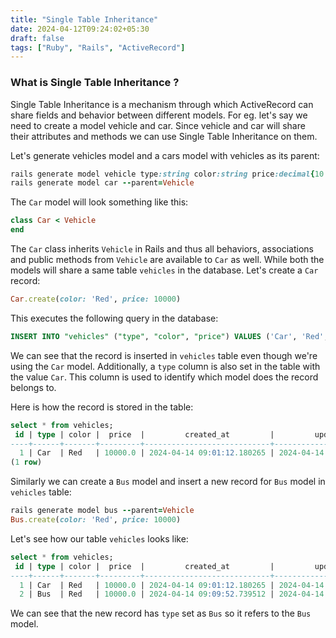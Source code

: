 ```yaml
---
title: "Single Table Inheritance"
date: 2024-04-12T09:24:02+05:30
draft: false
tags: ["Ruby", "Rails", "ActiveRecord"]
---
```


### What is Single Table Inheritance ?

Single Table Inheritance is a mechanism through which ActiveRecord can share fields and behavior between different models. For eg. let's say we need to create a model vehicle and car. Since vehicle and car will share their attributes and methods we can use Single Table Inheritance on them.

Let's generate vehicles model and a cars model with vehicles as its parent:

```ruby
rails generate model vehicle type:string color:string price:decimal{10.2}
rails generate model car --parent=Vehicle
```

The `Car` model will look something like this:

```ruby
class Car < Vehicle
end
```

The `Car` class inherits `Vehicle` in Rails and thus all behaviors, associations and public methods from `Vehicle` are available to `Car` as well. While both the models will share a same table `vehicles` in the database.
Let's create a `Car` record:

```ruby
Car.create(color: 'Red', price: 10000)
```

This executes the following query in the database:
```sql
INSERT INTO "vehicles" ("type", "color", "price") VALUES ('Car', 'Red', 10000)
```

We can see that the record is inserted in `vehicles` table even though we're using the `Car` model. Additionally, a `type` column is also set in the table with the value `Car`. This column is used to identify which model does the record belongs to.

Here is how the record is stored in the table:

```sql
select * from vehicles;
 id | type | color |  price  |         created_at         |         updated_at
----+------+-------+---------+----------------------------+----------------------------
  1 | Car  | Red   | 10000.0 | 2024-04-14 09:01:12.180265 | 2024-04-14 09:01:12.180265
(1 row)
```

Similarly we can create a `Bus` model and insert a new record for `Bus` model in `vehicles` table:

```ruby
rails generate model bus --parent=Vehicle
Bus.create(color: 'Red', price: 10000)
```

Let's see how our table `vehicles` looks like:

```sql
select * from vehicles;
 id | type | color |  price  |         created_at         |         updated_at
----+------+-------+---------+----------------------------+----------------------------
  1 | Car  | Red   | 10000.0 | 2024-04-14 09:01:12.180265 | 2024-04-14 09:01:12.180265
  2 | Bus  | Red   | 10000.0 | 2024-04-14 09:09:52.739512 | 2024-04-14 09:09:52.739512
```

We can see that the new record has `type` set as `Bus` so it refers to the `Bus` model.
